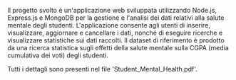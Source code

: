 Il progetto svolto è un'applicazione web sviluppata utilizzando Node.js, Express.js e MongoDB per la gestione e l'analisi dei dati relativi alla salute mentale degli studenti. L'applicazione consente agli utenti di inserire, visualizzare, aggiornare e cancellare i dati, nonché di eseguire ricerche e visualizzare statistiche sui dati raccolti.
Il dataset di riferimento è prodotto da una ricerca statistica sugli effetti della salute mentale sulla CGPA (media cumulativa dei voti) degli studenti. 

Tutti i dettagli sono presenti nel file 'Student_Mental_Health.pdf'.

